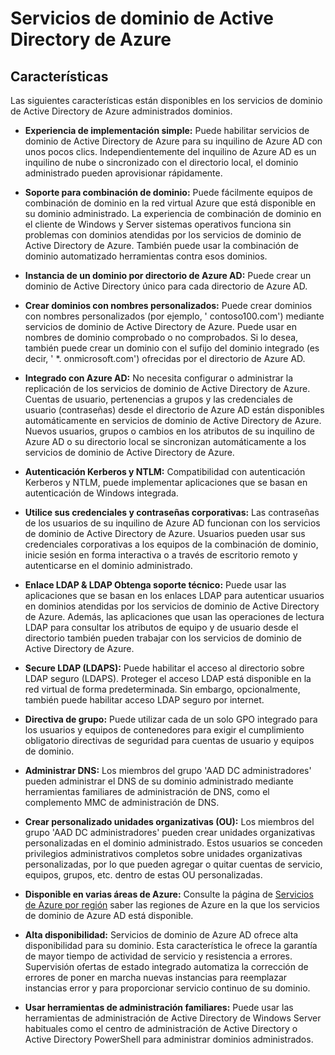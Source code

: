 <properties
    pageTitle="Servicios de dominio de Azure Active Directory: Características | Microsoft Azure"
    description="Características de servicios de dominio de Azure Active Directory"
    services="active-directory-ds"
    documentationCenter=""
    authors="mahesh-unnikrishnan"
    manager="stevenpo"
    editor="curtand"/>

<tags
    ms.service="active-directory-ds"
    ms.workload="identity"
    ms.tgt_pltfrm="na"
    ms.devlang="na"
    ms.topic="article"
    ms.date="10/07/2016"
    ms.author="maheshu"/>

# <a name="azure-ad-domain-services"></a>Servicios de dominio de Active Directory de Azure

## <a name="features"></a>Características
Las siguientes características están disponibles en los servicios de dominio de Active Directory de Azure administrados dominios.

- **Experiencia de implementación simple:** Puede habilitar servicios de dominio de Active Directory de Azure para su inquilino de Azure AD con unos pocos clics. Independientemente del inquilino de Azure AD es un inquilino de nube o sincronizado con el directorio local, el dominio administrado pueden aprovisionar rápidamente.

- **Soporte para combinación de dominio:** Puede fácilmente equipos de combinación de dominio en la red virtual Azure que está disponible en su dominio administrado. La experiencia de combinación de dominio en el cliente de Windows y Server sistemas operativos funciona sin problemas con dominios atendidas por los servicios de dominio de Active Directory de Azure. También puede usar la combinación de dominio automatizado herramientas contra esos dominios.

- **Instancia de un dominio por directorio de Azure AD:** Puede crear un dominio de Active Directory único para cada directorio de Azure AD.

- **Crear dominios con nombres personalizados:** Puede crear dominios con nombres personalizados (por ejemplo, ' contoso100.com') mediante servicios de dominio de Active Directory de Azure. Puede usar en nombres de dominio comprobado o no comprobados. Si lo desea, también puede crear un dominio con el sufijo del dominio integrado (es decir, ' *. onmicrosoft.com') ofrecidas por el directorio de Azure AD.

- **Integrado con Azure AD:** No necesita configurar o administrar la replicación de los servicios de dominio de Active Directory de Azure. Cuentas de usuario, pertenencias a grupos y las credenciales de usuario (contraseñas) desde el directorio de Azure AD están disponibles automáticamente en servicios de dominio de Active Directory de Azure. Nuevos usuarios, grupos o cambios en los atributos de su inquilino de Azure AD o su directorio local se sincronizan automáticamente a los servicios de dominio de Active Directory de Azure.

- **Autenticación Kerberos y NTLM:** Compatibilidad con autenticación Kerberos y NTLM, puede implementar aplicaciones que se basan en autenticación de Windows integrada.

- **Utilice sus credenciales y contraseñas corporativas:** Las contraseñas de los usuarios de su inquilino de Azure AD funcionan con los servicios de dominio de Active Directory de Azure. Usuarios pueden usar sus credenciales corporativas a los equipos de la combinación de dominio, inicie sesión en forma interactiva o a través de escritorio remoto y autenticarse en el dominio administrado.

- **Enlace LDAP & LDAP Obtenga soporte técnico:** Puede usar las aplicaciones que se basan en los enlaces LDAP para autenticar usuarios en dominios atendidas por los servicios de dominio de Active Directory de Azure. Además, las aplicaciones que usan las operaciones de lectura LDAP para consultar los atributos de equipo y de usuario desde el directorio también pueden trabajar con los servicios de dominio de Active Directory de Azure.

- **Secure LDAP (LDAPS):** Puede habilitar el acceso al directorio sobre LDAP seguro (LDAPS). Proteger el acceso LDAP está disponible en la red virtual de forma predeterminada. Sin embargo, opcionalmente, también puede habilitar acceso LDAP seguro por internet.

- **Directiva de grupo:** Puede utilizar cada de un solo GPO integrado para los usuarios y equipos de contenedores para exigir el cumplimiento obligatorio directivas de seguridad para cuentas de usuario y equipos de dominio.

- **Administrar DNS:** Los miembros del grupo 'AAD DC administradores' pueden administrar el DNS de su dominio administrado mediante herramientas familiares de administración de DNS, como el complemento MMC de administración de DNS.

- **Crear personalizado unidades organizativas (OU):** Los miembros del grupo 'AAD DC administradores' pueden crear unidades organizativas personalizadas en el dominio administrado. Estos usuarios se conceden privilegios administrativos completos sobre unidades organizativas personalizadas, por lo que pueden agregar o quitar cuentas de servicio, equipos, grupos, etc. dentro de estas OU personalizadas.

- **Disponible en varias áreas de Azure:** Consulte la página de [Servicios de Azure por región](https://azure.microsoft.com/regions/#services/) saber las regiones de Azure en la que los servicios de dominio de Azure AD está disponible.

- **Alta disponibilidad:** Servicios de dominio de Azure AD ofrece alta disponibilidad para su dominio. Esta característica le ofrece la garantía de mayor tiempo de actividad de servicio y resistencia a errores. Supervisión ofertas de estado integrado automatiza la corrección de errores de poner en marcha nuevas instancias para reemplazar instancias error y para proporcionar servicio continuo de su dominio.

- **Usar herramientas de administración familiares:** Puede usar las herramientas de administración de Active Directory de Windows Server habituales como el centro de administración de Active Directory o Active Directory PowerShell para administrar dominios administrados.

